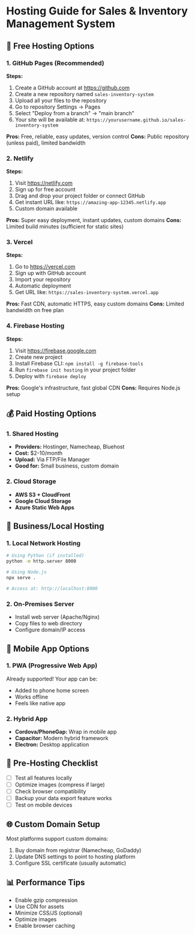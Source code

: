 # Hosting Guide for Sales & Inventory Management System

## 🚀 Free Hosting Options

### 1. GitHub Pages (Recommended)

**Steps:**
1. Create a GitHub account at https://github.com
2. Create a new repository named `sales-inventory-system`
3. Upload all your files to the repository
4. Go to repository Settings → Pages
5. Select "Deploy from a branch" → "main branch"
6. Your site will be available at: `https://yourusername.github.io/sales-inventory-system`

**Pros:** Free, reliable, easy updates, version control
**Cons:** Public repository (unless paid), limited bandwidth

### 2. Netlify

**Steps:**
1. Visit https://netlify.com
2. Sign up for free account
3. Drag and drop your project folder or connect GitHub
4. Get instant URL like: `https://amazing-app-12345.netlify.app`
5. Custom domain available

**Pros:** Super easy deployment, instant updates, custom domains
**Cons:** Limited build minutes (sufficient for static sites)

### 3. Vercel

**Steps:**
1. Go to https://vercel.com
2. Sign up with GitHub account
3. Import your repository
4. Automatic deployment
5. Get URL like: `https://sales-inventory-system.vercel.app`

**Pros:** Fast CDN, automatic HTTPS, easy custom domains
**Cons:** Limited bandwidth on free plan

### 4. Firebase Hosting

**Steps:**
1. Visit https://firebase.google.com
2. Create new project
3. Install Firebase CLI: `npm install -g firebase-tools`
4. Run `firebase init hosting` in your project folder
5. Deploy with `firebase deploy`

**Pros:** Google's infrastructure, fast global CDN
**Cons:** Requires Node.js setup

## 💰 Paid Hosting Options

### 1. Shared Hosting
- **Providers:** Hostinger, Namecheap, Bluehost
- **Cost:** $2-10/month
- **Upload:** Via FTP/File Manager
- **Good for:** Small business, custom domain

### 2. Cloud Storage
- **AWS S3 + CloudFront**
- **Google Cloud Storage**
- **Azure Static Web Apps**

## 🏢 Business/Local Hosting

### 1. Local Network Hosting
```bash
# Using Python (if installed)
python -m http.server 8000

# Using Node.js
npx serve .

# Access at: http://localhost:8000
```

### 2. On-Premises Server
- Install web server (Apache/Nginx)
- Copy files to web directory
- Configure domain/IP access

## 📱 Mobile App Options

### 1. PWA (Progressive Web App)
Already supported! Your app can be:
- Added to phone home screen
- Works offline
- Feels like native app

### 2. Hybrid App
- **Cordova/PhoneGap:** Wrap in mobile app
- **Capacitor:** Modern hybrid framework
- **Electron:** Desktop application

## 🔧 Pre-Hosting Checklist

- [ ] Test all features locally
- [ ] Optimize images (compress if large)
- [ ] Check browser compatibility
- [ ] Backup your data export feature works
- [ ] Test on mobile devices

## 🌐 Custom Domain Setup

Most platforms support custom domains:
1. Buy domain from registrar (Namecheap, GoDaddy)
2. Update DNS settings to point to hosting platform
3. Configure SSL certificate (usually automatic)

## 📊 Performance Tips

- Enable gzip compression
- Use CDN for assets
- Minimize CSS/JS (optional)
- Optimize images
- Enable browser caching 